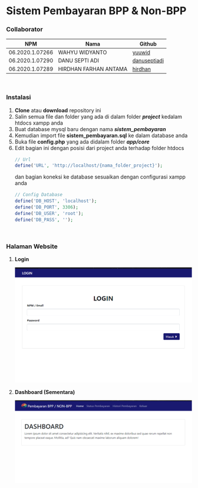 # Sistem Pembayaran BPP & Non-BPP


### Collaborator 
| NPM  | Nama | Github |
| --- | --- | --- |
| 06.2020.1.07266  | WAHYU WIDYANTO  | [yuuwid](https://github.com/yuuwid) |
| 06.2020.1.07290  | DANU SEPTI ADI  | [danuseptiadi](https://github.com/danuseptiadi) |
| 06.2020.1.07289  | HIRDHAN FARHAN ANTAMA  | [hirdhan](https://github.com/hirdhan) |

<br>

### Instalasi
1. **Clone** atau **download** repository ini
2. Salin semua file dan folder yang ada di dalam folder **_project_** kedalam htdocs xampp anda
3. Buat database mysql baru dengan nama **_sistem_pembayaran_**
4. Kemudian import file **sistem_pembayaran.sql** ke dalam database anda
4. Buka file **config.php** yang ada didalam folder **_app/core_**
5. Edit bagian ini dengan posisi dari project anda terhadap folder htdocs
    ``` php
    // Url
    define('URL', 'http://localhost/{nama_folder_project}');
    ```
    dan bagian koneksi ke database sesuaikan dengan configurasi xampp anda
    ```php
    // Config Database
    define('DB_HOST', 'localhost');
    define('DB_PORT', 3306);
    define('DB_USER', 'root');
    define('DB_PASS', '');
    ```
<br>


### Halaman Website
1. **Login**

    ![Login](/screenshot/login_img.png)

2. **Dashboard (Sementara)**

    ![Dashboard](/screenshot/dashboard_img.png)